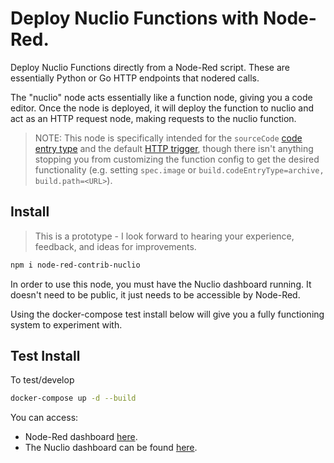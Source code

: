 # Deploy Nuclio Functions with Node-Red.

Deploy Nuclio Functions directly from a Node-Red script. These are essentially Python or Go HTTP endpoints that nodered calls.

The "nuclio" node acts essentially like a function node, giving you a code editor. Once the node is deployed, it will deploy the function to nuclio and act as an HTTP request node, making requests to the nuclio function.

> NOTE: This node is specifically intended for the `sourceCode` [code entry type](https://docs.nuclio.io/en/latest/reference/function-configuration/code-entry-types.html) and the default [HTTP trigger](https://docs.nuclio.io/en/latest/reference/triggers/http.html), though there isn't anything stopping you from customizing the function config to get the desired functionality (e.g. setting `spec.image` or `build.codeEntryType=archive, build.path=<URL>`). 

## Install

> This is a prototype - I look forward to hearing your experience, feedback, and ideas for improvements.

```bash
npm i node-red-contrib-nuclio
```

In order to use this node, you must have the Nuclio dashboard running. It doesn't need to be public, it just needs to be accessible by Node-Red.

Using the docker-compose test install below will give you a fully functioning system to experiment with.

## Test Install
To test/develop
```bash
docker-compose up -d --build
```
You can access: 
 * Node-Red dashboard [here](http://localhost:1881). 
 * The Nuclio dashboard can be found [here](http://localhost:8070).
